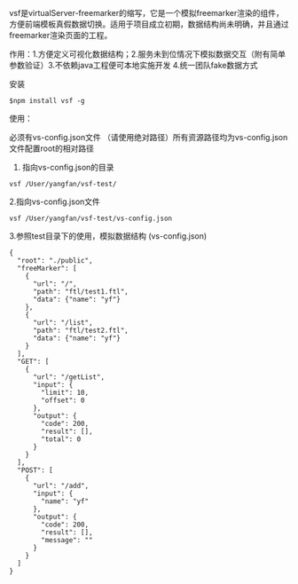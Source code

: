 vsf是virtualServer-freemarker的缩写，它是一个模拟freemarker渲染的组件，方便前端模板真假数据切换。适用于项目成立初期，数据结构尚未明确，并且通过freemarker渲染页面的工程。

作用：1.方便定义可视化数据结构；2.服务未到位情况下模拟数据交互（附有简单参数验证）3.不依赖java工程便可本地实施开发 4.统一团队fake数据方式 

安装

```
$npm install vsf -g
```

使用：

必须有vs-config.json文件 （请使用绝对路径）所有资源路径均为vs-config.json文件配置root的相对路径

1. 指向vs-config.json的目录
```
vsf /User/yangfan/vsf-test/
```
2.指向vs-config.json文件
```
vsf /User/yangfan/vsf-test/vs-config.json
```
3.参照test目录下的使用，模拟数据结构  (vs-config.json)

```
{
  "root": "./public",
  "freeMarker": [
    {
      "url": "/",
      "path": "ftl/test1.ftl",
      "data": {"name": "yf"}
    },
    {
      "url": "/list",
      "path": "ftl/test2.ftl",
      "data": {"name": "yf"}
    }
  ],
  "GET": [
    {
      "url": "/getList",
      "input": {
        "limit": 10,
        "offset": 0
      },
      "output": {
        "code": 200,
        "result": [],
        "total": 0
      }
    }
  ],
  "POST": [
    {
      "url": "/add",
      "input": {
        "name": "yf"
      },
      "output": {
        "code": 200,
        "result": [],
        "message": ""
      }
    }
  ]
}
```


